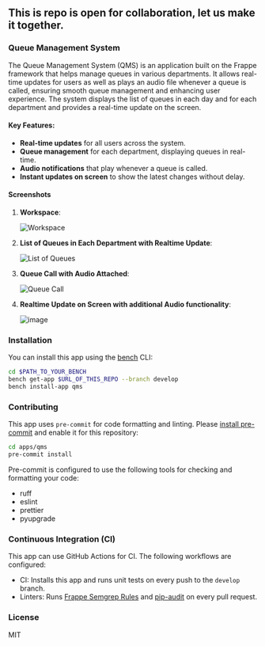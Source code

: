 This is repo is open for collaboration, let us make it together.
---

### Queue Management System

The Queue Management System (QMS) is an application built on the Frappe framework that helps manage queues in various departments. It allows real-time updates for users as well as plays an audio file whenever a queue is called, ensuring smooth queue management and enhancing user experience. The system displays the list of queues in each day and for each department and provides a real-time update on the screen. 

#### Key Features:
- **Real-time updates** for all users across the system.
- **Queue management** for each department, displaying queues in real-time.
- **Audio notifications** that play whenever a queue is called.
- **Instant updates on screen** to show the latest changes without delay.

#### Screenshots

1. **Workspace**:
   
   ![Workspace](https://github.com/user-attachments/assets/41890417-b695-46ce-981c-0ab3bd11dd83)

2. **List of Queues in Each Department with Realtime Update**:
   
   ![List of Queues](https://github.com/user-attachments/assets/e43ace16-1d29-4cdc-808c-e257c702701b)

3. **Queue Call with Audio Attached**:
   
   ![Queue Call](https://github.com/user-attachments/assets/fa74fef6-e7ab-41e8-817b-a7a9d93183cf)

4. **Realtime Update on Screen  with additional Audio functionality**:
   
   ![image](https://github.com/user-attachments/assets/a1655df7-62dd-4dec-872a-2f8dbb3336b9)


### Installation

You can install this app using the [bench](https://github.com/frappe/bench) CLI:

```bash
cd $PATH_TO_YOUR_BENCH
bench get-app $URL_OF_THIS_REPO --branch develop
bench install-app qms
```

### Contributing

This app uses `pre-commit` for code formatting and linting. Please [install pre-commit](https://pre-commit.com/#installation) and enable it for this repository:

```bash
cd apps/qms
pre-commit install
```

Pre-commit is configured to use the following tools for checking and formatting your code:

- ruff
- eslint
- prettier
- pyupgrade

### Continuous Integration (CI)

This app can use GitHub Actions for CI. The following workflows are configured:

- CI: Installs this app and runs unit tests on every push to the `develop` branch.
- Linters: Runs [Frappe Semgrep Rules](https://github.com/frappe/semgrep-rules) and [pip-audit](https://pypi.org/project/pip-audit/) on every pull request.

### License

MIT
